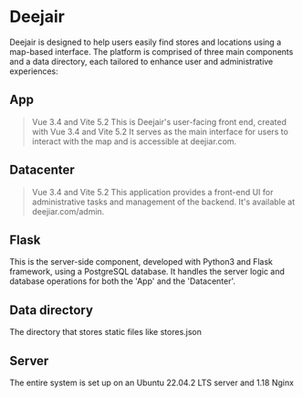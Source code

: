 # Deejair
Deejair is designed to help users easily find stores and locations using a map-based interface. The platform is comprised of three main components and a data directory, each tailored to enhance user and administrative experiences:

## App
> Vue 3.4 and Vite 5.2
This is Deejair's user-facing front end, created with Vue 3.4 and Vite 5.2 It serves as the main interface for users to interact with the map and is accessible at deejiar.com.

## Datacenter
> Vue 3.4 and Vite 5.2
This application provides a front-end UI for administrative tasks and management of the backend. It's available at deejiar.com/admin.

## Flask
This is the server-side component, developed with Python3 and Flask framework, using a PostgreSQL database. It handles the server logic and database operations for both the 'App' and the 'Datacenter'.

## Data directory
The directory that stores static files like stores.json

## Server
The entire system is set up on an Ubuntu 22.04.2 LTS server and 1.18 Nginx